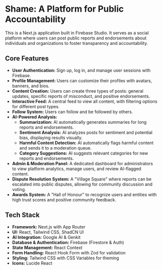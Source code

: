 # Shame: A Platform for Public Accountability

This is a Next.js application built in Firebase Studio. It serves as a social platform where users can post public reports and endorsements about individuals and organizations to foster transparency and accountability.

## Core Features

- **User Authentication:** Sign up, log in, and manage user sessions with Firebase.
- **Profile Management:** Users can customize their profiles with avatars, banners, and bios.
- **Content Creation:** Users can create three types of posts: general updates, specific reports of misconduct, and positive endorsements.
- **Interactive Feed:** A central feed to view all content, with filtering options for different post types.
- **Follow System:** Users can follow and be followed by others.
- **AI-Powered Analysis:**
    - **Summarization:** AI automatically generates summaries for long reports and endorsements.
    - **Sentiment Analysis:** AI analyzes posts for sentiment and potential bias, displaying results visually.
    - **Harmful Content Detection:** AI automatically flags harmful content and sends it to a moderation queue.
    - **Category Suggestions:** AI suggests relevant categories for new reports and endorsements.
- **Admin & Moderation Panel:** A dedicated dashboard for administrators to view platform analytics, manage users, and review AI-flagged content.
- **Dispute Resolution System:** A "Village Square" where reports can be escalated into public disputes, allowing for community discussion and voting.
- **Awards System:** A "Hall of Honour" to recognize users and entities with high trust scores and positive community feedback.

## Tech Stack

- **Framework:** Next.js with App Router
- **UI:** React, Tailwind CSS, ShadCN UI
- **AI Integration:** Google AI & Genkit
- **Database & Authentication:** Firebase (Firestore & Auth)
- **State Management:** React Context
- **Form Handling:** React Hook Form with Zod for validation
- **Styling:** Tailwind CSS with CSS Variables for theming
- **Icons:** Lucide React